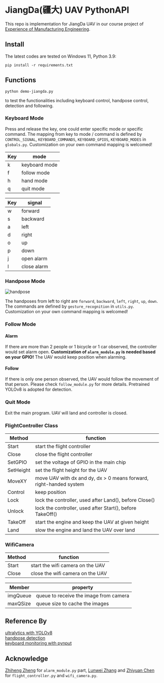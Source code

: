 # JiangDa(疆大) UAV PythonAPI #

This repo is implementation for JiangDa UAV in our course project of [Experience of Manufacturing Engineering](https://www.icenter.tsinghua.edu.cn/info/1035/2255.htm). 

## Install
The latest codes are tested on Windows 11, Python 3.9:
```shell
pip install -r requirements.txt
```

## Functions

```shell
python demo-jiangda.py
```
to test the functionalities including keyboard control, handpose control, detection and following. 

### Keyboard Mode

Press and release the key, one could enter specific mode or specific command. The mapping from key to mode / command 
is defined by `CONTROL_SIGNAL`, `KEYBOARD_COMMANDS`, `KEYBOARD_GPIOS`, `KEYBOARD_MODES` in `globals.py`. Customization 
on your own command mapping is welcomed! 

| Key | mode |
|--|--|
| k | keyboard mode |
| f | follow mode |
| h | hand mode |
| q | quit mode |

| Key | signal |
|--|--|
| w | forward |
| s | backward |
| a | left |
| d | right |
| o | up |
| p | down |
| j | open alarm |
| l | close alarm | 

### Handpose Mode

![handpose](https://github.com/thu-yao-01-luo/jiangda_pythonAPI/assets/87383739/95f52740-9d17-44b4-a16b-4ea6d20f39fd)

The handposes from left to right are `forward`, `backward`, `left`, `right`, `up`, `down`. The commands are defined by 
`gesture_recognition` in `utils.py`. Customization on your own command mapping is welcomed! 

### Follow Mode 

#### Alarm 

If there are more than 2 people or 1 bicycle or 1 car observed, the controller would set alarm open. **Customization of `alarm_module.py` is needed based on your GPIO!** The UAV would keep position when alarming. 

#### Follow

If there is only one person observed, the UAV would follow the movement of that person. Please check `follow_module.py` for more details. Pretrained YOLOv8 is adopted for detection.

### Quit Mode

Exit the main program. UAV will land and controller is closed. 

### FlightController Class
| Method | function |
|--|--|
| Start | start the flight controller |
| Close | close the flight controller |
| SetGPIO | set the voltage of GPIO in the main chip |
| SetHeight | set the flight height for the UAV |
| MoveXY | move UAV with dx and dy, dx > 0 means forward, right-handed system |
| Control | keep position |
| Lock | lock the controller, used after Land(), before Close() |
| Unlock | lock the controller, used after Start(), before TakeOff() |
| TakeOff | start the engine and keep the UAV at given height |
| Land | slow the engine and land the UAV over land |

### WifiCamera
| Method | function |
|--|--|
| Start | start the wifi camera on the UAV |
| Close | close the wifi camera on the UAV |

| Member | property |
|--|--|
| imgQueue | queue to receive the image from camera |
| maxQSize | queue size to cache the images |


## Reference By
[ultralytics with YOLOv8](https://github.com/ultralytics/ultralytics)<br>
[handpose detection](https://mediapipe.readthedocs.io/en/latest/solutions/hands.html)<br>
[keyboard monitoring with pynput](https://pynput.readthedocs.io/en/latest/keyboard.html)

## Acknowledge
[Zhiheng Zheng](https://github.com/zzh-thu) for `alarm_module.py` part, [Lunwei Zhang]() and [Zhiyuan Chen]() for `flight_controller.py` and `wifi_camera.py`. 
